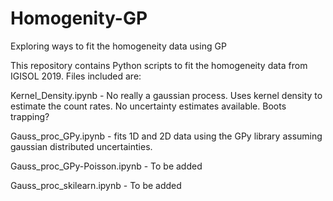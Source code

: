 # Homogenity-GP
Exploring ways to fit the homogeneity data using GP

This repository contains Python scripts to fit the homogeneity data from IGISOL 2019. Files included are:

Kernel_Density.ipynb - No really a gaussian process. Uses kernel density to estimate the count rates. No uncertainty estimates available. Boots trapping?

Gauss_proc_GPy.ipynb - fits 1D and 2D data using the GPy library assuming gaussian distributed uncertainties.

Gauss_proc_GPy-Poisson.ipynb - To be added

Gauss_proc_skilearn.ipynb - To be added
